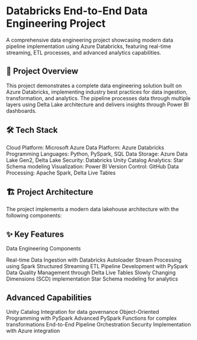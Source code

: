 # Databricks End-to-End Data Engineering Project
A comprehensive data engineering project showcasing modern data pipeline implementation using Azure Databricks, featuring real-time streaming, ETL processes, and advanced analytics capabilities.
## 🚀 Project Overview
This project demonstrates a complete data engineering solution built on Azure Databricks, implementing industry best practices for data ingestion, transformation, and analytics. The pipeline processes data through multiple layers using Delta Lake architecture and delivers insights through Power BI dashboards.
## 🛠️ Tech Stack

Cloud Platform: Microsoft Azure
Data Platform: Azure Databricks
Programming Languages: Python, PySpark, SQL
Data Storage: Azure Data Lake Gen2, Delta Lake
Security: Databricks Unity Catalog
Analytics: Star Schema modeling
Visualization: Power BI
Version Control: GitHub
Data Processing: Apache Spark, Delta Live Tables


## 🏗️ Project Architecture
The project implements a modern data lakehouse architecture with the following components:


## ✨ Key Features
Data Engineering Components

Real-time Data Ingestion with Databricks Autoloader
Stream Processing using Spark Structured Streaming
ETL Pipeline Development with PySpark
Data Quality Management through Delta Live Tables
Slowly Changing Dimensions (SCD) implementation
Star Schema modeling for analytics

## Advanced Capabilities

Unity Catalog Integration for data governance
Object-Oriented Programming with PySpark
Advanced PySpark Functions for complex transformations
End-to-End Pipeline Orchestration
Security Implementation with Azure integration
